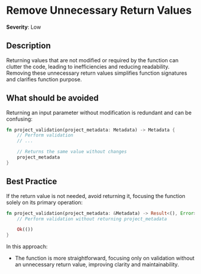 # Remove Unnecessary Return Values

**Severity**: Low

## Description

Returning values that are not modified or required by the function can clutter the code, leading to inefficiencies and
reducing readability. Removing these unnecessary return values simplifies function signatures and clarifies function
purpose.

## What should be avoided

Returning an input parameter without modification is redundant and can be confusing:

```rust
fn project_validation(project_metadata: Metadata) -> Metadata {
    // Perform validation
    // ...

    // Returns the same value without changes
    project_metadata
}
```

## Best Practice

If the return value is not needed, avoid returning it, focusing the function solely on its primary operation:

```rust
fn project_validation(project_metadata: &Metadata) -> Result<(), Error> {
    // Perform validation without returning project_metadata

    Ok(())
}
```

In this approach:

- The function is more straightforward, focusing only on validation without an unnecessary return value, improving
  clarity and maintainability.
